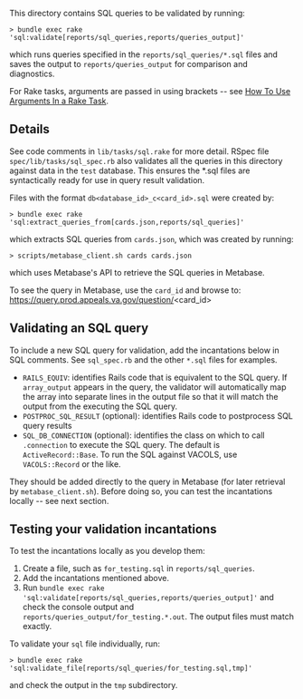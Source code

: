
This directory contains SQL queries to be validated by running:
```
> bundle exec rake 'sql:validate[reports/sql_queries,reports/queries_output]'
```
which runs queries specified in the `reports/sql_queries/*.sql` files and
saves the output to `reports/queries_output` for comparison and diagnostics.

For Rake tasks, arguments are passed in using brackets -- see [How To Use Arguments In a Rake Task](https://thoughtbot.com/blog/how-to-use-arguments-in-a-rake-task).

## Details

See code comments in `lib/tasks/sql.rake` for more detail.
RSpec file `spec/lib/tasks/sql_spec.rb` also validates all the queries in this
directory against data in the `test` database. This ensures the *.sql files
are syntactically ready for use in query result validation.

Files with the format `db<database_id>_c<card_id>.sql` were created by:
```
> bundle exec rake 'sql:extract_queries_from[cards.json,reports/sql_queries]'
```

which extracts SQL queries from `cards.json`, which was created by running:
```
> scripts/metabase_client.sh cards cards.json
```

which uses Metabase's API to retrieve the SQL queries in Metabase.

To see the query in Metabase, use the `card_id` and browse to:
https://query.prod.appeals.va.gov/question/<card_id>

## Validating an SQL query

To include a new SQL query for validation, add the incantations below in
SQL comments.  See `sql_spec.rb` and the other `*.sql` files for examples.

- `RAILS_EQUIV`: identifies Rails code that is equivalent to the SQL query.
  If `array_output` appears in the query, the validator will automatically
  map the array into separate lines in the output file so that it will match 
  the output from the executing the SQL query.
- `POSTPROC_SQL_RESULT` (optional): identifies Rails code to postprocess SQL
  query results
- `SQL_DB_CONNECTION` (optional): identifies the class on which to call
  `.connection` to execute the SQL query. The default is `ActiveRecord::Base`.
  To run the SQL against VACOLS, use `VACOLS::Record` or the like.

They should be added directly to the query in Metabase (for later retrieval by
`metabase_client.sh`).  Before doing so, you can test the incantations locally
-- see next section.

## Testing your validation incantations

To test the incantations locally as you develop them:

1. Create a file, such as `for_testing.sql` in `reports/sql_queries`.
2. Add the incantations mentioned above.
3. Run `bundle exec rake 'sql:validate[reports/sql_queries,reports/queries_output]'`
   and check the console output and `reports/queries_output/for_testing.*.out`.
   The output files must match exactly.

To validate your `sql` file individually, run:
```
> bundle exec rake 'sql:validate_file[reports/sql_queries/for_testing.sql,tmp]'
```
and check the output in the `tmp` subdirectory.

